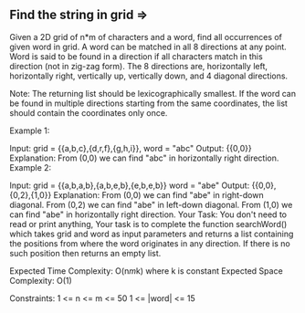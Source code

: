 Find the string in grid  =>
-----------------------



Given a 2D grid of n*m of characters and a word, find all occurrences of given word in grid. A word can be matched in all 8 directions at any point. Word is said to be found in a direction if all characters match in this direction (not in zig-zag form). The 8 directions are, horizontally left, horizontally right, vertically up, vertically down, and 4 diagonal directions.

Note: The returning list should be lexicographically smallest. If the word can be found in multiple directions starting from the same coordinates, the list should contain the coordinates only once. 

Example 1:

Input: 
grid = {{a,b,c},{d,r,f},{g,h,i}},
word = "abc"
Output: 
{{0,0}}
Explanation: 
From (0,0) we can find "abc" in horizontally right direction.
Example 2:

Input: 
grid = {{a,b,a,b},{a,b,e,b},{e,b,e,b}}
word = "abe"
Output: 
{{0,0},{0,2},{1,0}}
Explanation: 
From (0,0) we can find "abe" in right-down diagonal. 
From (0,2) we can find "abe" in left-down diagonal. 
From (1,0) we can find "abe" in horizontally right direction.
Your Task:
You don't need to read or print anything, Your task is to complete the function searchWord() which takes grid and word as input parameters and returns a list containing the positions from where the word originates in any direction. If there is no such position then returns an empty list.

Expected Time Complexity: O(n*m*k) where k is constant
Expected Space Complexity: O(1)

Constraints:
1 <= n <= m <= 50
1 <= |word| <= 15
